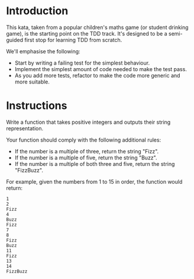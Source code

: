 # Introduction
This kata, taken from a popular children's maths game (or student drinking game), is the starting point on the TDD track. It's designed to be a semi-guided first stop for learning TDD from scratch.

We'll emphasise the following:
* Start by writing a failing test for the simplest behaviour.
* Implement the simplest amount of code needed to make the test pass.
* As you add more tests, refactor to make the code more generic and more suitable.

# Instructions
Write a function that takes positive integers and outputs their string representation.

Your function should comply with the following additional rules:
* If the number is a multiple of three, return the string "Fizz".
* If the number is a multiple of five, return the string "Buzz".
* If the number is a multiple of both three and five, return the string "FizzBuzz".

For example, given the numbers from 1 to 15 in order, the function would return:
```
1
2
Fizz
4
Buzz
Fizz
7
8
Fizz
Buzz
11
Fizz
13
14
FizzBuzz
```